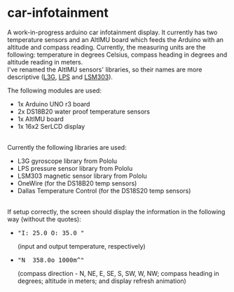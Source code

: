 car-infotainment
==========

A work-in-progress arduino car infotainment display. It currently has two temperature sensors and an AltIMU board which feeds the Arduino with an altitude and compass reading. Currently, the measuring units are the following: temperature in degrees Celsius, compass heading in degrees and altitude reading in meters. <br/>
I've renamed the AltIMU sensors' libraries, so their names are more descriptive (<a href="https://github.com/pololu/l3g-arduino">L3G</a>, <a href="https://github.com/pololu/lps-arduino">LPS</a> and <a href="https://github.com/pololu/minimu-9-ahrs-arduino">LSM303</a>).

The following modules are used:
<ul>
	<li>1x Arduino UNO r3 board </li>
	<li>2x DS18B20 water proof temperature sensors </li>
	<li>1x AltIMU board </li>
	<li>1x 16x2 SerLCD display </li>
</ul>
<br/>
Currently the following libraries are used:
<ul>
	<li>L3G gyroscope library from Pololu</li>
	<li>LPS pressure sensor library from Pololu</li>
	<li>LSM303 magnetic sensor library from Pololu</li>
	<li>OneWire (for the DS18B20 temp sensors)</li>
	<li>Dallas Temperature Control (for the DS18S20 temp sensors)</li>
</ul>
<br/>
If setup correctly, the screen should display the information in the following way (without the quotes):
<ul>
	<li><pre>"I: 25.0 O: 35.0 "</pre> (input and output temperature, respectively)</li>
	<li><pre>"N  358.0o 1000m^"</pre> (compass direction - N, NE, E, SE, S, SW, W, NW; compass heading in degrees; altitude in meters; and display refresh animation)</li>
</ul>
